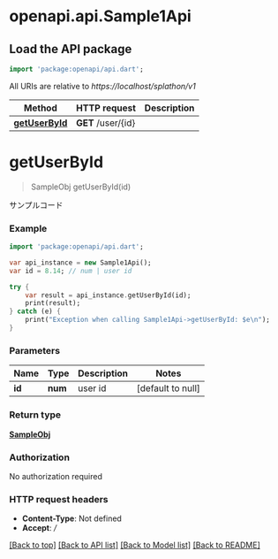 # openapi.api.Sample1Api

## Load the API package
```dart
import 'package:openapi/api.dart';
```

All URIs are relative to *https://localhost/splathon/v1*

Method | HTTP request | Description
------------- | ------------- | -------------
[**getUserById**](Sample1Api.md#getUserById) | **GET** /user/{id} | 


# **getUserById**
> SampleObj getUserById(id)



サンプルコード

### Example 
```dart
import 'package:openapi/api.dart';

var api_instance = new Sample1Api();
var id = 8.14; // num | user id

try { 
    var result = api_instance.getUserById(id);
    print(result);
} catch (e) {
    print("Exception when calling Sample1Api->getUserById: $e\n");
}
```

### Parameters

Name | Type | Description  | Notes
------------- | ------------- | ------------- | -------------
 **id** | **num**| user id | [default to null]

### Return type

[**SampleObj**](SampleObj.md)

### Authorization

No authorization required

### HTTP request headers

 - **Content-Type**: Not defined
 - **Accept**: */*

[[Back to top]](#) [[Back to API list]](../README.md#documentation-for-api-endpoints) [[Back to Model list]](../README.md#documentation-for-models) [[Back to README]](../README.md)

